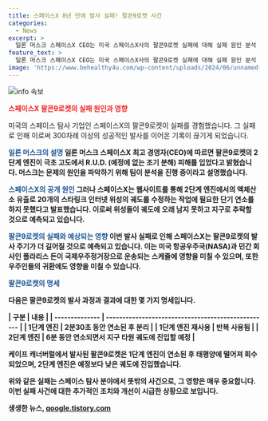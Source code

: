```yaml
---
title: 스페이스X 8년 만에 발사 실패! 팔콘9로켓 사건
categories:
  - News
excerpt: >
  일론 머스크 스페이스X CEO는 미국 스페이스X사의 팔콘9로켓 실패에 대해 실패 원인 분석 중이라고 밝히며, 300여 차례의 성공 뒤 갑작스러운 공중 폭발을 설명했다. 2단계 엔진에서의 문제로 액체산소가 유출되어 위성 궤도 수정 작업이 불가능해진 것으로 밝혀졌으며, 팔콘9로켓의 발사 주기가 예상보다 길어질 수 있다는 우려가 나온다. 이에 따라 국제우주정거장에 파견된 우주인들의 귀환도 더 늦어질 수 있을 전망이다.
feature_text: >
  일론 머스크 스페이스X CEO는 미국 스페이스X사의 팔콘9로켓 실패에 대해 실패 원인 분석 중이라고 밝히며, 300여 차례의 성공 뒤 갑작스러운 공중 폭발을 설명했다. 2단계 엔진에서의 문제로 액체산소가 유출되어 위성 궤도 수정 작업이 불가능해진 것으로 밝혀졌으며, 팔콘9로켓의 발사 주기가 예상보다 길어질 수 있다는 우려가 나온다. 이에 따라 국제우주정거장에 파견된 우주인들의 귀환도 더 늦어질 수 있을 전망이다.
image: 'https://www.behealthy4u.com/wp-content/uploads/2024/06/unnamed-file.png'
---
```


<p><img src="https://www.behealthy4u.com/wp-content/uploads/2024/06/unnamed-file.png" alt="info 속보" /></p>

<p><b><span style="color: #ee2323;">스페이스X 팔콘9로켓의 실패 원인과 영향</span></b></p>

<p>미국의 스페이스 탐사 기업인 스페이스X의 팔콘9로켓이 실패를 경험했습니다. 그 실패로 인해 이로써 300차례 이상의 성공적인 발사를 이어온 기록이 끊기게 되었습니다.</p>

<p><b><span style="color: #1a5490;">일론 머스크의 설명</span><b>
일론 머스크 스페이스X 최고 경영자(CEO)에 따르면 팔콘9로켓의 2단계 엔진이 극초 고도에서 R.U.D. (예정에 없는 조기 분해) 피해를 입었다고 밝혔습니다. 머스크는 문제의 원인을 파악하기 위해 팀이 분석을 진행 중이라고 설명했습니다.</p>

<p><b><span style="color: #1a5490;">스페이스X의 공개 원인</span><b>
그러나 스페이스X는 웹사이트를 통해 2단계 엔진에서의 액체산소 유출로 20개의 스타링크 인터넷 위성의 궤도를 수정하는 작업에 필요한 단기 연소를 하지 못했다고 발표했습니다. 이로써 위성들이 궤도에 오래 남지 못하고 지구로 추락할 것으로 예측되고 있습니다.</p>

<p><b><span style="color: #1a5490;">팔콘9로켓의 실패와 예상되는 영향</span><b>
이번 발사 실패로 인해 스페이스X는 팔콘9로켓의 발사 주기가 더 길어질 것으로 예측되고 있습니다. 이는 미국 항공우주국(NASA)과 민간 회사인 폴라리스 돈이 국제우주정거장으로 운송되는 스케줄에 영향을 미칠 수 있으며, 또한 우주인들의 귀환에도 영향을 미칠 수 있습니다.</p>

<p><b><span style="color: #1a5490;">팔콘9로켓의 명세</span><b></p>

<p>다음은 팔콘9로켓의 발사 과정과 결과에 대한 몇 가지 명세입니다.</p>

<p>| 구분           | 내용                                               |
| -------------- | -------------------------------------------------- |
| 1단계 엔진     | 2분30초 동안 연소된 후 분리                       |
| 1단계 엔진 재사용 | 반복 사용됨                                       |
| 2단계 엔진     | 6분 동안 연소되면서 지구 타원 궤도에 진입할 예정 |</p>

<p>케이프 캐너버럴에서 발사된 팔콘9로켓은 1단계 엔진이 연소된 후 태평양에 떨어져 회수되었으며, 2단계 엔진은 예정보다 낮은 궤도에 진입했습니다.</p>

<p>위와 같은 실패는 스페이스 탐사 분야에서 뜻밖의 사건으로, 그 영향은 매우 중요합니다. 이번 실패 사건에 대한 추가적인 조치와 개선이 시급한 상황으로 보입니다.</p>
생생한 뉴스, <a href="https://qoogle.tistory.com" rel="dofollow">qoogle.tistory.com</a>


